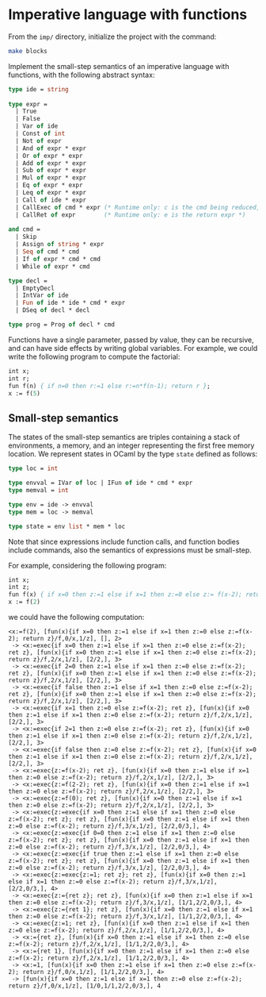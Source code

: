 # Imperative language with functions

From the `imp/` directory, initialize the project with the command:
```sh
make blocks
```

Implement the small-step semantics of an imperative language with functions,
with the following abstract syntax:
```ocaml
type ide = string
  
type expr =
  | True
  | False
  | Var of ide
  | Const of int
  | Not of expr
  | And of expr * expr
  | Or of expr * expr
  | Add of expr * expr
  | Sub of expr * expr
  | Mul of expr * expr
  | Eq of expr * expr
  | Leq of expr * expr
  | Call of ide * expr     
  | CallExec of cmd * expr (* Runtime only: c is the cmd being reduced, e is the return expr *)
  | CallRet of expr        (* Runtime only: e is the return expr *)
              
and cmd =
  | Skip
  | Assign of string * expr
  | Seq of cmd * cmd
  | If of expr * cmd * cmd
  | While of expr * cmd

type decl =
  | EmptyDecl
  | IntVar of ide 
  | Fun of ide * ide * cmd * expr
  | DSeq of decl * decl

type prog = Prog of decl * cmd
```

Functions have a single parameter, passed by value, they can be recursive, and can have side effects by writing global variables.
For example, we could write the following program to compute the factorial:
```pascal
int x;
int r;
fun f(n) { if n=0 then r:=1 else r:=n*f(n-1); return r };
x := f(5)
```

## Small-step semantics

The states of the small-step semantics are triples containing
a stack of environments, a memory, and an integer representing the first free memory location.
We represent states in OCaml by the type `state` defined as follows:
```ocaml
type loc = int

type envval = IVar of loc | IFun of ide * cmd * expr
type memval = int

type env = ide -> envval
type mem = loc -> memval

type state = env list * mem * loc
```

Note that since expressions include function calls, and function bodies include commands,
also the semantics of expressions must be small-step.

For example, considering the following program:
```pascal
int x;
int z;
fun f(x) { if x=0 then z:=1 else if x=1 then z:=0 else z:= f(x-2); return z };
x := f(2)
```
we could have the following computation:
```
<x:=f(2), [fun(x){if x=0 then z:=1 else if x=1 then z:=0 else z:=f(x-2); return z}/f,0/x,1/z], [], 2>
 -> <x:=exec{if x=0 then z:=1 else if x=1 then z:=0 else z:=f(x-2); ret z}, [fun(x){if x=0 then z:=1 else if x=1 then z:=0 else z:=f(x-2); return z}/f,2/x,1/z], [2/2,], 3>
 -> <x:=exec{if 2=0 then z:=1 else if x=1 then z:=0 else z:=f(x-2); ret z}, [fun(x){if x=0 then z:=1 else if x=1 then z:=0 else z:=f(x-2); return z}/f,2/x,1/z], [2/2,], 3>
 -> <x:=exec{if false then z:=1 else if x=1 then z:=0 else z:=f(x-2); ret z}, [fun(x){if x=0 then z:=1 else if x=1 then z:=0 else z:=f(x-2); return z}/f,2/x,1/z], [2/2,], 3>
 -> <x:=exec{if x=1 then z:=0 else z:=f(x-2); ret z}, [fun(x){if x=0 then z:=1 else if x=1 then z:=0 else z:=f(x-2); return z}/f,2/x,1/z], [2/2,], 3>
 -> <x:=exec{if 2=1 then z:=0 else z:=f(x-2); ret z}, [fun(x){if x=0 then z:=1 else if x=1 then z:=0 else z:=f(x-2); return z}/f,2/x,1/z], [2/2,], 3>
 -> <x:=exec{if false then z:=0 else z:=f(x-2); ret z}, [fun(x){if x=0 then z:=1 else if x=1 then z:=0 else z:=f(x-2); return z}/f,2/x,1/z], [2/2,], 3>
 -> <x:=exec{z:=f(x-2); ret z}, [fun(x){if x=0 then z:=1 else if x=1 then z:=0 else z:=f(x-2); return z}/f,2/x,1/z], [2/2,], 3>
 -> <x:=exec{z:=f(2-2); ret z}, [fun(x){if x=0 then z:=1 else if x=1 then z:=0 else z:=f(x-2); return z}/f,2/x,1/z], [2/2,], 3>
 -> <x:=exec{z:=f(0); ret z}, [fun(x){if x=0 then z:=1 else if x=1 then z:=0 else z:=f(x-2); return z}/f,2/x,1/z], [2/2,], 3>
 -> <x:=exec{z:=exec{if x=0 then z:=1 else if x=1 then z:=0 else z:=f(x-2); ret z}; ret z}, [fun(x){if x=0 then z:=1 else if x=1 then z:=0 else z:=f(x-2); return z}/f,3/x,1/z], [2/2,0/3,], 4>
 -> <x:=exec{z:=exec{if 0=0 then z:=1 else if x=1 then z:=0 else z:=f(x-2); ret z}; ret z}, [fun(x){if x=0 then z:=1 else if x=1 then z:=0 else z:=f(x-2); return z}/f,3/x,1/z], [2/2,0/3,], 4>
 -> <x:=exec{z:=exec{if true then z:=1 else if x=1 then z:=0 else z:=f(x-2); ret z}; ret z}, [fun(x){if x=0 then z:=1 else if x=1 then z:=0 else z:=f(x-2); return z}/f,3/x,1/z], [2/2,0/3,], 4>
 -> <x:=exec{z:=exec{z:=1; ret z}; ret z}, [fun(x){if x=0 then z:=1 else if x=1 then z:=0 else z:=f(x-2); return z}/f,3/x,1/z], [2/2,0/3,], 4>
 -> <x:=exec{z:={ret z}; ret z}, [fun(x){if x=0 then z:=1 else if x=1 then z:=0 else z:=f(x-2); return z}/f,3/x,1/z], [1/1,2/2,0/3,], 4>
 -> <x:=exec{z:={ret 1}; ret z}, [fun(x){if x=0 then z:=1 else if x=1 then z:=0 else z:=f(x-2); return z}/f,3/x,1/z], [1/1,2/2,0/3,], 4>
 -> <x:=exec{z:=1; ret z}, [fun(x){if x=0 then z:=1 else if x=1 then z:=0 else z:=f(x-2); return z}/f,2/x,1/z], [1/1,2/2,0/3,], 4>
 -> <x:={ret z}, [fun(x){if x=0 then z:=1 else if x=1 then z:=0 else z:=f(x-2); return z}/f,2/x,1/z], [1/1,2/2,0/3,], 4>
 -> <x:={ret 1}, [fun(x){if x=0 then z:=1 else if x=1 then z:=0 else z:=f(x-2); return z}/f,2/x,1/z], [1/1,2/2,0/3,], 4>
 -> <x:=1, [fun(x){if x=0 then z:=1 else if x=1 then z:=0 else z:=f(x-2); return z}/f,0/x,1/z], [1/1,2/2,0/3,], 4>
 -> [fun(x){if x=0 then z:=1 else if x=1 then z:=0 else z:=f(x-2); return z}/f,0/x,1/z], [1/0,1/1,2/2,0/3,], 4
```
 
